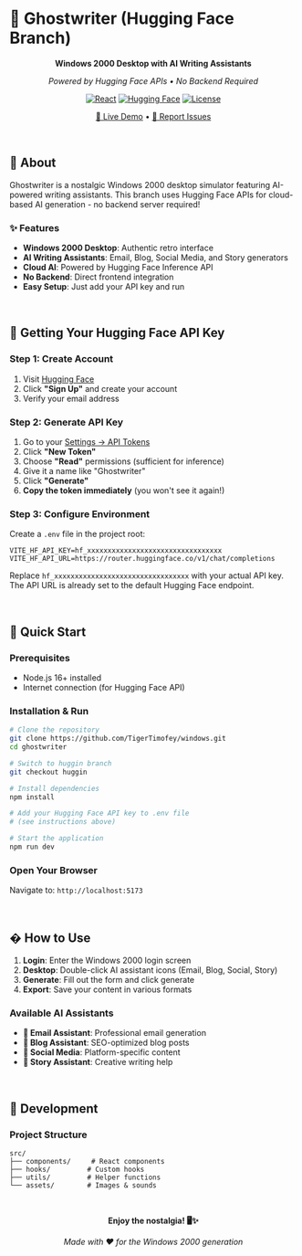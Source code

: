 # 🎯 Ghostwriter (Hugging Face Branch)

<div align="center">

**Windows 2000 Desktop with AI Writing Assistants**

*Powered by Hugging Face APIs • No Backend Required*

[![React](https://img.shields.io/badge/React-19.1.1-blue.svg)](https://reactjs.org/)
[![Hugging Face](https://img.shields.io/badge/Hugging%20Face-API-yellow.svg)](https://huggingface.co/)
[![License](https://img.shields.io/badge/License-Private-red.svg)]()

[🚀 Live Demo](https://windows-lilac.vercel.app/) • [🐛 Report Issues](https://github.com/TigerTimofey/windows/issues)

</div>


<br/>

## 📖 About

Ghostwriter is a nostalgic Windows 2000 desktop simulator featuring AI-powered writing assistants. This branch uses Hugging Face APIs for cloud-based AI generation - no backend server required!

### ✨ Features
- **Windows 2000 Desktop**: Authentic retro interface
- **AI Writing Assistants**: Email, Blog, Social Media, and Story generators
- **Cloud AI**: Powered by Hugging Face Inference API
- **No Backend**: Direct frontend integration
- **Easy Setup**: Just add your API key and run

<br/>

## 🔑 Getting Your Hugging Face API Key

### Step 1: Create Account
1. Visit [Hugging Face](https://huggingface.co/)
2. Click **"Sign Up"** and create your account
3. Verify your email address

### Step 2: Generate API Key
1. Go to your [Settings → API Tokens](https://huggingface.co/settings/tokens)
2. Click **"New Token"**
3. Choose **"Read"** permissions (sufficient for inference)
4. Give it a name like "Ghostwriter"
5. Click **"Generate"**
6. **Copy the token immediately** (you won't see it again!)

### Step 3: Configure Environment
Create a `.env` file in the project root:

```env
VITE_HF_API_KEY=hf_xxxxxxxxxxxxxxxxxxxxxxxxxxxxxxxxx
VITE_HF_API_URL=https://router.huggingface.co/v1/chat/completions
```

Replace `hf_xxxxxxxxxxxxxxxxxxxxxxxxxxxxxxxxx` with your actual API key. The API URL is already set to the default Hugging Face endpoint.

<br/>

## 🚀 Quick Start

### Prerequisites
- Node.js 16+ installed
- Internet connection (for Hugging Face API)

### Installation & Run

```bash
# Clone the repository
git clone https://github.com/TigerTimofey/windows.git
cd ghostwriter

# Switch to huggin branch
git checkout huggin

# Install dependencies
npm install

# Add your Hugging Face API key to .env file
# (see instructions above)

# Start the application
npm run dev
```

### Open Your Browser
Navigate to: `http://localhost:5173`

<br/>

## � How to Use

1. **Login**: Enter the Windows 2000 login screen
2. **Desktop**: Double-click AI assistant icons (Email, Blog, Social, Story)
3. **Generate**: Fill out the form and click generate
4. **Export**: Save your content in various formats

### Available AI Assistants
- **📧 Email Assistant**: Professional email generation
- **📝 Blog Assistant**: SEO-optimized blog posts
- **📱 Social Media**: Platform-specific content
- **📖 Story Assistant**: Creative writing help

<br/>

## 🔧 Development

### Project Structure
```
src/
├── components/     # React components
├── hooks/         # Custom hooks
├── utils/         # Helper functions
└── assets/        # Images & sounds
```

<br/>

<div align="center">

**Enjoy the nostalgia! 🖥️✨**

*Made with ❤️ for the Windows 2000 generation*

</div>
